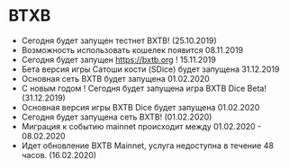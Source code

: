 # BTXB

- Сегодня будет запущен тестнет BXTB! (25.10.2019)
- Возможность использовать кошелек появится 08.11.2019
- Сегодня будет запущен https://bxtb.org ! 15.11.2019
- Бета версия игры Сатоши кости (SDice) будет запущена 31.12.2019
- Основная сеть BXTB будет запущена 01.02.2020
- С новым годом ! Сегодня будет запущена игра BXTB Dice Beta! (31.12.2019)
- Основная версия игры BXTB Dice будет запущена 01.02.2020
- Сегодня будет запущена сеть BXTB! (01.02.2020)
- Миграция к событию mainnet происходит между 01.02.2020 - 08.02.2020
- Идет обновление BXTB Mainnet, услуга недоступна в течение 48 часов. (16.02.2020)
